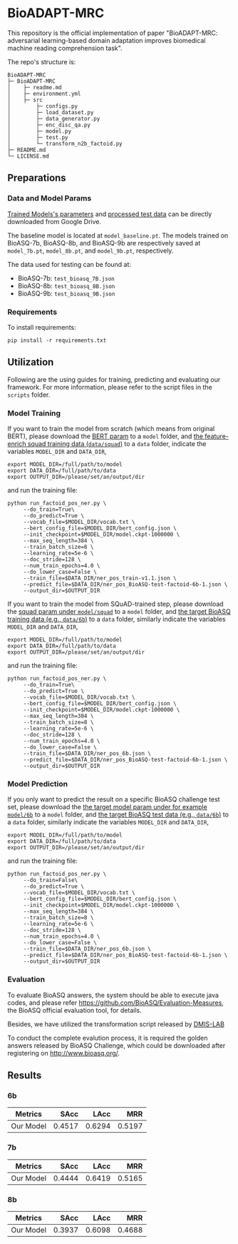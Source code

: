 # BioADAPT-MRC

This repository is the official implementation of paper "BioADAPT-MRC: adversarial learning-based domain adaptation improves biomedical machine reading comprehension task". 

The repo's structure is:

```
BioADAPT-MRC
├─ BioADAPT-MRC
│    ├─ readme.md
│    ├─ environment.yml
│    ├─ src
│        ├─ configs.py
│        ├─ load_dataset.py
│        ├─ data_generator.py
│        ├─ enc_disc_qa.py
│        ├─ model.py
│        ├─ test.py
│        └─ transform_n2b_factoid.py
├─ README.md
└─ LICENSE.md
```

## Preparations

### Data and Model Params

[Trained Models's parameters](https://drive.google.com/drive/folders/17769XOnmhp9H0t_4E0EAUb4Th7F0z6z1?usp=sharing)
 and [processed test data](https://drive.google.com/drive/folders/1YxGEJiURH49Twl_rj6AlJK9zeVWdNfa0?usp=sharing) can be directly downloaded from Google Drive.

The baseline model is located at `model_baseline.pt`. The models trained on BioASQ-7b, BioASQ-8b, and BioASQ-9b are respectively saved at `model_7b.pt`, `model_8b.pt`, and `model_9b.pt`, respectively.

The data used for testing can be found at:
* BioASQ-7b: `test_bioasq_7B.json`
* BioASQ-8b: `test_bioasq_8B.json`
* BioASQ-9b: `test_bioasq_9B.json`

### Requirements

To install requirements:

```
pip install -r requirements.txt
```

## Utilization

Following are the using guides for training, predicting and evaluating our framework. For more information,
 please refer to the script files in the `scripts` folder.

### Model Training

If you want to train the model from scratch (which means from original BERT), please download the [BERT param](https://github.com/google-research/bert) 
to a `model` folder, 
and [the feature-enrich squad training data (`data/squad`)](https://drive.google.com/drive/folders/1rFeVTIjSiTXV_M4_4iGhvQXqbYtt3nTn?usp=sharing)
 to a `data` folder, indicate the variables `MODEL_DIR` and `DATA_DIR`,

```
export MODEL_DIR=/full/path/to/model
export DATA_DIR=/full/path/to/data
export OUTPUT_DIR=/please/set/an/output/dir
```
and run the training file:
```
python run_factoid_pos_ner.py \
     --do_train=True\
     --do_predict=True \
     --vocab_file=$MODEL_DIR/vocab.txt \
     --bert_config_file=$MODEL_DIR/bert_config.json \
     --init_checkpoint=$MODEL_DIR/model.ckpt-1000000 \
     --max_seq_length=384 \
     --train_batch_size=8 \
     --learning_rate=5e-6 \
     --doc_stride=128 \
     --num_train_epochs=4.0 \
     --do_lower_case=False \
     --train_file=$DATA_DIR/ner_pos_train-v1.1.json \
     --predict_file=$DATA_DIR/ner_pos_BioASQ-test-factoid-6b-1.json \
     --output_dir=$OUTPUT_DIR
```

If you want to train the model from SQuAD-trained step, please download the [squad param under `model/squad`](https://drive.google.com/drive/folders/1mQ68-CIsz3izoj_yuzVE86o8URN2o4SD?usp=sharing)
 to a `model` folder, 
and [the target BioASQ training data (e.g., `data/6b`)](https://drive.google.com/drive/folders/1rFeVTIjSiTXV_M4_4iGhvQXqbYtt3nTn?usp=sharing)
 to a `data` folder, similarly indicate the variables `MODEL_DIR` and `DATA_DIR`,

```
export MODEL_DIR=/full/path/to/model
export DATA_DIR=/full/path/to/data
export OUTPUT_DIR=/please/set/an/output/dir
```
and run the training file:
```
python run_factoid_pos_ner.py \
     --do_train=True\
     --do_predict=True \
     --vocab_file=$MODEL_DIR/vocab.txt \
     --bert_config_file=$MODEL_DIR/bert_config.json \
     --init_checkpoint=$MODEL_DIR/model.ckpt-1000000 \
     --max_seq_length=384 \
     --train_batch_size=8 \
     --learning_rate=5e-6 \
     --doc_stride=128 \
     --num_train_epochs=4.0 \
     --do_lower_case=False \
     --train_file=$DATA_DIR/ner_pos_6b.json \
     --predict_file=$DATA_DIR/ner_pos_BioASQ-test-factoid-6b-1.json \
     --output_dir=$OUTPUT_DIR
```

### Model Prediction
If you only want to predict the result on a specific BioASQ challenge test set, please download the [the target model param under for example `model/6b`](https://drive.google.com/drive/folders/1mQ68-CIsz3izoj_yuzVE86o8URN2o4SD?usp=sharing)
 to a `model` folder, 
and [the target BioASQ test data (e.g., `data/6b`)](https://drive.google.com/drive/folders/1rFeVTIjSiTXV_M4_4iGhvQXqbYtt3nTn?usp=sharing)
 to a `data` folder, similarly indicate the variables `MODEL_DIR` and `DATA_DIR`,

```
export MODEL_DIR=/full/path/to/model
export DATA_DIR=/full/path/to/data
export OUTPUT_DIR=/please/set/an/output/dir
```
and run the training file:
```
python run_factoid_pos_ner.py \
     --do_train=False\
     --do_predict=True \
     --vocab_file=$MODEL_DIR/vocab.txt \
     --bert_config_file=$MODEL_DIR/bert_config.json \
     --init_checkpoint=$MODEL_DIR/model.ckpt-1000000 \
     --max_seq_length=384 \
     --train_batch_size=8 \
     --learning_rate=5e-6 \
     --doc_stride=128 \
     --num_train_epochs=4.0 \
     --do_lower_case=False \
     --train_file=$DATA_DIR/ner_pos_6b.json \
     --predict_file=$DATA_DIR/ner_pos_BioASQ-test-factoid-6b-1.json \
     --output_dir=$OUTPUT_DIR
```

### Evaluation 

To evaluate BioASQ answers, the system should be able to execute java codes, and please refer https://github.com/BioASQ/Evaluation-Measures, the BioASQ official evaluation tool, for details.

Besides, we have utilized the transformation script released by [DMIS-LAB](https://github.com/dmis-lab/bioasq-biobert/tree/v1.0/biocodes)

To conduct the complete evalution process, it is required the golden answers released by BioASQ Challenge, which could be
 downloaded after registering on http://www.bioasq.org/. 

## Results
### 6b
| Metrics  | SAcc  | LAcc  | MRR  |
| ------------- |-------------:| -----:|-----:|
| Our Model   | 0.4517 | 0.6294 | 0.5197 |

### 7b
| Metrics  | SAcc  | LAcc  | MRR  |
| ------------- |-------------:| -----:|-----:|
| Our Model   | 0.4444 | 0.6419| 0.5165 |

### 8b
| Metrics  | SAcc  | LAcc  | MRR  |
| ------------- |-------------:| -----:|-----:|
| Our Model   | 0.3937 | 0.6098| 0.4688 |

